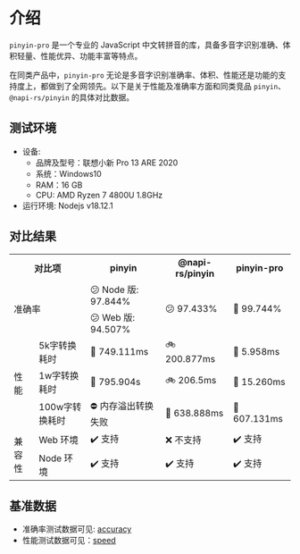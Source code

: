 # 介绍

`pinyin-pro` 是一个专业的 JavaScript 中文转拼音的库，具备多音字识别准确、体积轻量、性能优异、功能丰富等特点。

在同类产品中，`pinyin-pro` 无论是多音字识别准确率、体积、性能还是功能的支持度上，都做到了全网领先。以下是关于性能及准确率方面和同类竞品 `pinyin`、`@napi-rs/pinyin` 的具体对比数据。

## 测试环境

- 设备:
  - 品牌及型号：联想小新 Pro 13 ARE 2020
  - 系统：Windows10
  - RAM：16 GB
  - CPU: AMD Ryzen 7 4800U 1.8GHz
- 运行环境: Nodejs v18.12.1

## 对比结果

<table>
    <tr>
        <th colspan="2">对比项</th>
        <th>pinyin</th>
        <th>@napi-rs/pinyin</th>
        <th>pinyin-pro</th>
    </tr>
    <tr>
        <td rowspan="2" colspan="2">准确率</td>
        <td>😕 Node 版: 97.844%</td>
        <td rowspan="2">😕 97.433%</td>
        <td rowspan="2">🤩 99.744%</td>
    </tr>
    <tr>
        <td>😕 Web 版: 94.507%	</td>
    </tr>
    <tr>
        <td rowspan="3">性能</td>
        <td>5k字转换耗时</td>
        <td>🐢 749.111ms</td>
        <td>🚲 200.877ms</td>
        <td>🚀 5.958ms</td>
    </tr>
    <tr>
        <td>1w字转换耗时</td>
        <td>🐢 795.904s</td>
        <td>🚲 206.5ms</td>
        <td>🚀 15.260ms</td>
    </tr>
    <tr>
        <td>100w字转换耗时</td>
        <td>⛔ 内存溢出转换失败</td>
        <td>🚀 638.888ms</td>
        <td>🚀 607.131ms</td>
    </tr>
    <tr>
        <td rowspan="3">兼容性</td>
        <td>Web 环境</td>
        <td>✔️ 支持</td>
        <td>❌ 不支持</td>
        <td>✔️ 支持</td>
    </tr>
    <tr>
        <td>Node 环境</td>
        <td>✔️ 支持</td>
        <td>✔️ 支持</td>
        <td>✔️ 支持</td>
    </tr>
</table>

## 基准数据

- 准确率测试数据可见: [accuracy](https://github.com/zh-lx/pinyin-pro/blob/main/benchmark/accuracy.js)
- 性能测试数据可见：[speed](https://github.com/zh-lx/pinyin-pro/blob/main/benchmark/speed.js)
